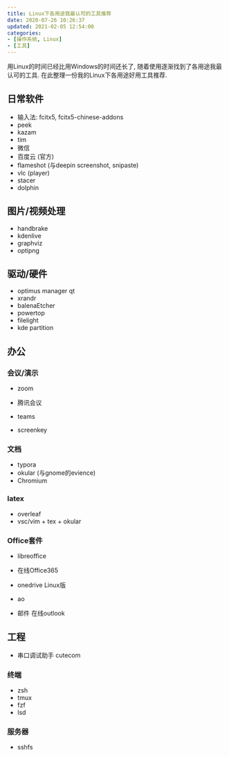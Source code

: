 ```yaml
---
title: Linux下各用途我最认可的工具推荐
date: 2020-07-26 10:26:37
updated: 2021-02-05 12:54:00
categories:
- [操作系统, Linux]
- [工具]
---
```


用Linux的时间已经比用Windows的时间还长了, 随着使用逐渐找到了各用途我最认可的工具. 在此整理一份我的Linux下各用途好用工具推荐.

<!-- More -->

<!-- TODO -->

## 日常软件

- 输入法: fcitx5, fcitx5-chinese-addons
- peek
- kazam
- tim
- 微信
- 百度云 (官方)
- flameshot (与deepin screenshot, snipaste)
- vlc (player)
- stacer
- dolphin

## 图片/视频处理

- handbrake
- kdenlive
- graphviz
- optipng

## 驱动/硬件

- optimus manager qt
- xrandr
- balenaEtcher
- powertop
- filelight
- kde partition

## 办公

### 会议/演示

- zoom
- 腾讯会议
- teams

- screenkey

### 文档

- typora
- okular (与gnome的evience)
- Chromium

### latex

- overleaf
- vsc/vim + tex + okular

### Office套件

- libreoffice
- 在线Office365
- onedrive Linux版
- ao

- 邮件 在线outlook

## 工程

- 串口调试助手 cutecom

### 终端

- zsh
- tmux
- fzf
- lsd

### 服务器

- sshfs

